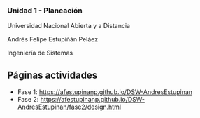 ### Unidad 1 - Planeación
Universidad Nacional Abierta y a Distancia

Andrés Felipe Estupiñán Peláez

Ingeniería de Sistemas

## Páginas actividades
* Fase 1: https://afestupinanp.github.io/DSW-AndresEstupinan
* Fase 2: https://afestupinanp.github.io/DSW-AndresEstupinan/fase2/design.html